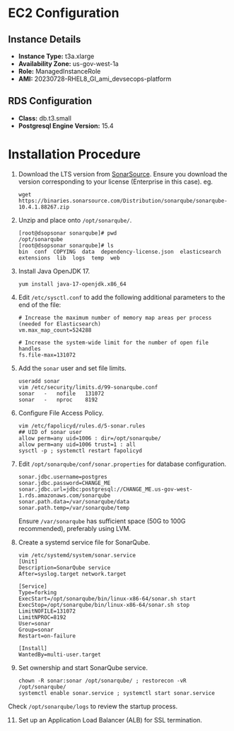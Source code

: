 # EC2 Configuration

## Instance Details
- **Instance Type:** t3a.xlarge
- **Availability Zone:** us-gov-west-1a
- **Role:** ManagedInstanceRole
- **AMI:** 20230728-RHEL8_GI_ami_devsecops-platform

## RDS Configuration
- **Class:** db.t3.small
- **Postgresql Engine Version:** 15.4

# Installation Procedure

1. Download the LTS version from [SonarSource](https://www.sonarsource.com/). Ensure you download the version corresponding to your license (Enterprise in this case). eg.
   ```
   wget https://binaries.sonarsource.com/Distribution/sonarqube/sonarqube-10.4.1.88267.zip
   ```
3. Unzip and place onto `/opt/sonarqube/`.
    ```
    [root@dsopsonar sonarqube]# pwd
    /opt/sonarqube
    [root@dsopsonar sonarqube]# ls
    bin  conf  COPYING  data  dependency-license.json  elasticsearch  extensions  lib  logs  temp  web
    ```
4. Install Java OpenJDK 17.
    ```
    yum install java-17-openjdk.x86_64
    ```
5. Edit `/etc/sysctl.conf` to add the following additional parameters to the end of the file:
    ```
    # Increase the maximum number of memory map areas per process (needed for Elasticsearch)
    vm.max_map_count=524288

    # Increase the system-wide limit for the number of open file handles
    fs.file-max=131072
    ```
6. Add the `sonar` user and set file limits.
    ```
    useradd sonar
    vim /etc/security/limits.d/99-sonarqube.conf
    sonar   -   nofile   131072
    sonar   -   nproc    8192
    ```
7. Configure File Access Policy.
    ```
    vim /etc/fapolicyd/rules.d/5-sonar.rules
    ## UID of sonar user
    allow perm=any uid=1006 : dir=/opt/sonarqube/
    allow perm=any uid=1006 trust=1 : all
    sysctl -p ; systemctl restart fapolicyd
    ```
8. Edit `/opt/sonarqube/conf/sonar.properties` for database configuration.
    ```
    sonar.jdbc.username=postgres
    sonar.jdbc.password=CHANGE_ME
    sonar.jdbc.url=jdbc:postgresql://CHANGE_ME.us-gov-west-1.rds.amazonaws.com/sonarqube
    sonar.path.data=/var/sonarqube/data
    sonar.path.temp=/var/sonarqube/temp
    ```
   Ensure `/var/sonarqube` has sufficient space (50G to 100G recommended), preferably using LVM.

9. Create a systemd service file for SonarQube.
    ```
    vim /etc/systemd/system/sonar.service
    [Unit]
    Description=SonarQube service
    After=syslog.target network.target

    [Service]
    Type=forking
    ExecStart=/opt/sonarqube/bin/linux-x86-64/sonar.sh start
    ExecStop=/opt/sonarqube/bin/linux-x86-64/sonar.sh stop
    LimitNOFILE=131072
    LimitNPROC=8192
    User=sonar
    Group=sonar
    Restart=on-failure

    [Install]
    WantedBy=multi-user.target
    ```
10. Set ownership and start SonarQube service.
    ```
    chown -R sonar:sonar /opt/sonarqube/ ; restorecon -vR /opt/sonarqube/
    systemctl enable sonar.service ; systemctl start sonar.service
    ```
   Check `/opt/sonarqube/logs` to review the startup process.

11. Set up an Application Load Balancer (ALB) for SSL termination.

